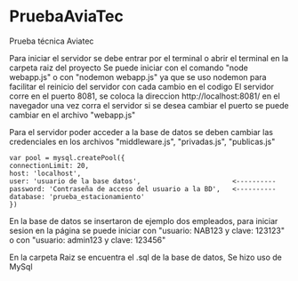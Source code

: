 # PruebaAviaTec
Prueba técnica Aviatec

  Para iniciar el servidor se debe entrar por el terminal o abrir el terminal en la carpeta raiz del proyecto 
  Se puede iniciar con el comando "node webapp.js" o con "nodemon webapp.js" 
  ya que se uso nodemon para facilitar el reinicio del servidor con cada cambio en el codigo
  El servidor corre en el puerto 8081, se coloca la direccion http://localhost:8081/ en el navegador una vez corra el servidor
  si se desea cambiar el puerto se puede cambiar en el archivo "webapp.js"
  
  Para el servidor poder acceder a la base de datos se deben cambiar las credenciales en los archivos 
  "middleware.js", "privadas.js", "publicas.js"
  
  ```
  var pool = mysql.createPool({
  connectionLimit: 20,
  host: 'localhost',
  user: 'usuario de la base datos',                       <----------
  password: 'Contraseña de acceso del usuario a la BD',   <----------
  database: 'prueba_estacionamiento'
  })
  ```
  
  En la base de datos se insertaron de ejemplo dos empleados, para iniciar sesion en la página se puede iniciar con "usuario: NAB123 y clave: 123123"
  o con "usuario: admin123 y clave: 123456"
  
  En la carpeta Raiz se encuentra el .sql de la base de datos, Se hizo uso de MySql
  
  
